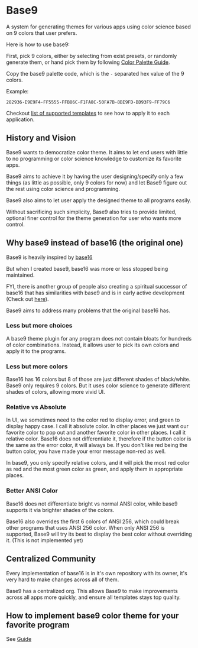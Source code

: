 # Base9

A system for generating themes for various apps using color science based on 9
colors that user prefers.

Here is how to use base9:

First, pick 9 colors, either by selecting from exist presets, or randomly generate them, or hand pick them by following [Color Palette Guide](/guide/color_palette).

Copy the base9 palette code, which is the `-` separated hex value of the 9 colors.

Example: 

`282936-E9E9F4-FF5555-FFB86C-F1FA8C-50FA7B-8BE9FD-BD93F9-FF79C6`

Checkout [list of supported templates](https://github.com/base9-theme/base9-templates) to see how to apply it to each application.


## History and Vision

Base9 wants to democratize color theme. It aims to let end users with little to no
programming or color science knowledge to customize its favorite apps.

Base9 aims to achieve it by having the user designing/specify only a few things
(as little as possible, only 9 colors for now) and let Base9 figure out the rest
using color science and programming.

Base9 also aims to let user apply the designed theme to all programs easily.

Without sacrificing such simplicity, Base9 also tries to provide limited, optional finer
control for the theme generation for user who wants more control.

## Why base9 instead of base16 (the original one)

Base9 is heavily inspired by [base16](https://github.com/chriskempson/base16/tree/450914aeda69e6d9df90cb3bf0cc1c70f8d5b0f5)

But when I created base9, base16 was more or less stopped being maintained.

FYI, there is another group of people also creating a spiritual successor of base16
that has similarities with base9 and is in early active development
(Check out [here](https://github.com/base16-project/home)).

Base9 aims to address many problems that the original base16 has.



### Less but more choices
A base9 theme plugin for any program does not contain bloats for hundreds of
color combinations. Instead, it allows user to pick its own colors and apply
it to the programs.

### Less but more colors
Base16 has 16 colors but 8 of those are just different shades of black/white.
Base9 only requires 9 colors. But it uses color science to generate
different shades of colors, allowing more vivid UI.

### Relative vs Absolute
In UI, we sometimes need to the color red to display error, and green to display
happy case. I call it absolute color.
In other places we just want our favorite color to pop out and another favorite
color in other places. I call it relative color.
Base16 does not differentiate it, therefore if the button color is
the same as the error color, it will always be. If you don't like red being the
button color, you have made your error message non-red as well.

In base9, you only specify relative colors, and it will pick the most red color
as red and the most green color as green, and apply them in appropriate places.

### Better ANSI Color
Base16 does not differentiate bright vs normal ANSI color, while base9 supports
it via brighter shades of the colors.

Base16 also overrides the first 6 colors of ANSI 256, which could break other
programs that uses ANSI 256 color. When only ANSI 256 is supported, Base9 will
try its best to display the best color without overriding it. (This is not
implemented yet)

## Centralized Community
Every implementation of base16
is in it's own repository with its owner, it's very
hard to make changes across all of them.

Base9 has a centralized org. This allows Base9 to make
improvements across all apps more quickly, and ensure all
templates stays top quality.

## How to implement base9 color theme for your favorite program

See [Guide](https://github.com/base9-theme/base9-templates/blob/main/TEMPLATE_GUIDE.md)

